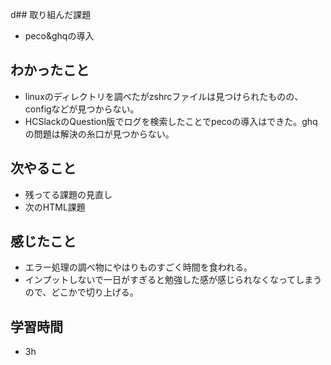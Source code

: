 d## 取り組んだ課題
- peco&ghqの導入
  
## わかったこと
- linuxのディレクトリを調べたがzshrcファイルは見つけられたものの、configなどが見つからない。
- HCSlackのQuestion版でログを検索したことでpecoの導入はできた。ghqの問題は解決の糸口が見つからない。

## 次やること
- 残ってる課題の見直し
- 次のHTML課題

## 感じたこと
- エラー処理の調べ物にやはりものすごく時間を食われる。
- インプットしないで一日がすぎると勉強した感が感じられなくなってしまうので、どこかで切り上げる。

## 学習時間
- 3h

